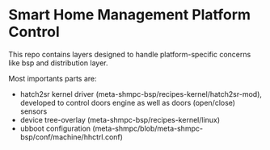 # Smart Home Management Platform Control
This repo contains layers designed to handle platform-specific concerns like bsp and distribution layer.

Most importants parts are:
- hatch2sr kernel driver (meta-shmpc-bsp/recipes-kernel/hatch2sr-mod), developed to control doors engine as well as doors (open/close) sensors
- device tree-overlay (meta-shmpc-bsp/recipes-kernel/linux)
- ubboot configuration (meta-shmpc/blob/meta-shmpc-bsp/conf/machine/hhctrl.conf)